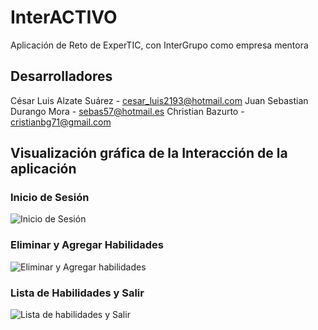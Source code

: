 # InterACTIVO

Aplicación de Reto de ExperTIC, con InterGrupo como empresa mentora

## Desarrolladores

César Luis Alzate Suárez - cesar_luis2193@hotmail.com
Juan Sebastian Durango Mora - sebas57@hotmail.es
Christian Bazurto - cristianbg71@gmail.com

## Visualización gráfica de la Interacción de la aplicación

### Inicio de Sesión

![Inicio de Sesión](GIFsProyectoInterACTIVO/GIF1-Login.gif)  

### Eliminar y Agregar Habilidades

![Eliminar y Agregar habilidades](GIFsProyectoInterACTIVO/GIF2-EliminarAgregar.gif)  

### Lista de Habilidades y Salir

![Lista de habilidades y Salir](GIFsProyectoInterACTIVO/GIF3-ListaSalir.gif)
